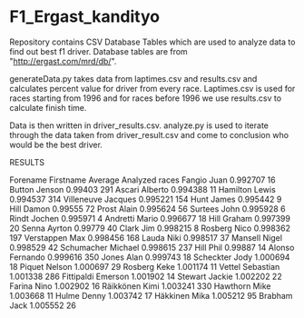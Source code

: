 # F1_Ergast_kandityo

Repository contains CSV Database Tables which are used to analyze data to find out best f1 driver.
Database tables are from "http://ergast.com/mrd/db/".

generateData.py takes data from laptimes.csv and results.csv and calculates percent value for driver from every race.
Laptimes.csv is used for races starting from 1996 and for races before 1996 we use results.csv to calculate finish time.

Data is then written in driver_results.csv.
analyze.py is used to iterate through the data taken from driver_result.csv and come to conclusion who would be the best driver.

RESULTS

Forename	Firstname	Average	Analyzed races
Fangio	Juan	0.992707	16
Button	Jenson	0.99403	291
Ascari	Alberto	0.994388	11
Hamilton	Lewis	0.994537	314
Villeneuve	Jacques	0.995221	154
Hunt	James	0.995442	9
Hill	Damon	0.99555	72
Prost	Alain	0.995624	56
Surtees	John	0.995928	6
Rindt	Jochen	0.995971	4
Andretti	Mario	0.996677	18
Hill	Graham	0.997399	20
Senna	Ayrton	0.99779	40
Clark	Jim	0.998215	8
Rosberg	Nico	0.998362	197
Verstappen	Max	0.998456	168
Lauda	Niki	0.998517	37
Mansell	Nigel	0.998529	42
Schumacher	Michael	0.998615	237
Hill	Phil	0.99887	14
Alonso	Fernando	0.999616	350
Jones	Alan	0.999743	18
Scheckter	Jody	1.000694	18
Piquet	Nelson	1.000697	29
Rosberg	Keke	1.001174	11
Vettel	Sebastian	1.001338	286
Fittipaldi	Emerson	1.001902	14
Stewart	Jackie	1.002202	22
Farina	Nino	1.002902	16
Räikkönen	Kimi	1.003241	330
Hawthorn	Mike	1.003668	11
Hulme	Denny	1.003742	17
Häkkinen	Mika	1.005212	95
Brabham	Jack	1.005552	26
